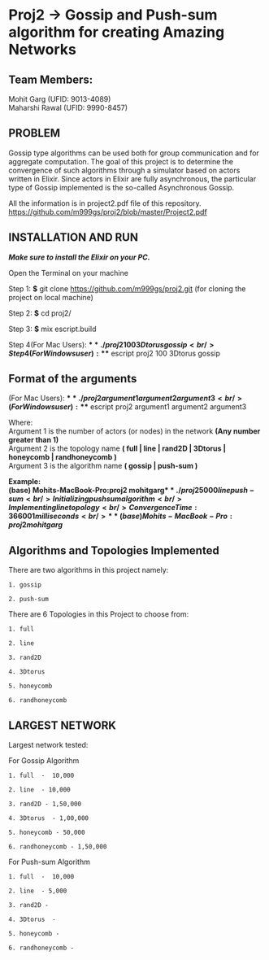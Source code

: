 # Proj2 -> Gossip and Push-sum algorithm for creating Amazing Networks

## Team Members:
 Mohit Garg (UFID: 9013-4089)<br />
 Maharshi Rawal (UFID: 9990-8457)

## **PROBLEM**

Gossip type algorithms can be used both for group communication and for aggregate computation. The goal of this project is to determine the convergence of such algorithms through a simulator based on actors written in Elixir. Since actors in Elixir are fully asynchronous, the particular type of Gossip implemented is the so-called Asynchronous Gossip.

All the information is in project2.pdf file of this repository. https://github.com/m999gs/proj2/blob/master/Project2.pdf

## **INSTALLATION AND RUN** 

***Make sure to install the Elixir on your PC.***<br />

Open the Terminal on your machine <br />

Step 1: **$** git clone https://github.com/m999gs/proj2.git  (for cloning the project on local machine) <br />

Step 2: **$** cd proj2/  <br />

Step 3: **$** mix escript.build <br />

Step 4(For Mac Users): **$** ./proj2 100 3Dtorus gossip <br />
Step 4(For Windows user): **$** escript proj2 100 3Dtorus gossip <br />


## Format of the arguments
   (For Mac Users):    **$** ./proj2  argument1  argument2  argument3 <br />
   (For Windows user): **$** escript proj2  argument1  argument2  argument3 <br />
   
   Where:<br />
     Argument 1 is the number of actors (or nodes) in the network **(Any number greater than 1)**<br />
     Argument 2 is the topology name **( full | line | rand2D | 3Dtorus | honeycomb | randhoneycomb )**<br />
     Argument 3 is the algorithm name **( gossip | push-sum )**<br />

**Example:** <br />
  **(base) Mohits-MacBook-Pro:proj2 mohitgarg$** ./proj2 5000 line push-sum <br />
  Initializing push sum algorithm <br />
  Implementing line topology<br />
  Convergence Time: 366001 milliseconds<br />
  **(base) Mohits-MacBook-Pro:proj2 mohitgarg$**<br />

## **Algorithms and Topologies Implemented**
  There are two algorithms in this project namely:
  
    1. gossip 
    
    2. push-sum 
  
  There are 6 Topologies in this Project to choose from:
  
    1. full  
    
    2. line 
    
    3. rand2D
    
    4. 3Dtorus 
    
    5. honeycomb 
    
    6. randhoneycomb 

## **LARGEST NETWORK**
    
   Largest network tested:
   
   For Gossip Algorithm
   
    1. full  -  10,000
    
    2. line  - 10,000
    
    3. rand2D - 1,50,000
    
    4. 3Dtorus  - 1,00,000
    
    5. honeycomb - 50,000
    
    6. randhoneycomb - 1,50,000 
   
   For Push-sum Algorithm
   
    1. full  -  10,000
    
    2. line  - 5,000
    
    3. rand2D - 
    
    4. 3Dtorus  - 
    
    5. honeycomb - 
    
    6. randhoneycomb - 
